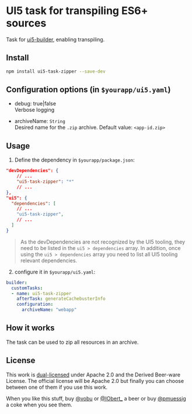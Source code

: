 # UI5 task for transpiling ES6+ sources

Task for [ui5-builder](https://github.com/SAP/ui5-builder), enabling transpiling.

## Install

```bash
npm install ui5-task-zipper --save-dev
```

## Configuration options (in `$yourapp/ui5.yaml`)

- debug: true|false  
Verbose logging

- archiveName: `String`  
Desired name for the `.zip` archive. 
Default value: `<app-id.zip>`

## Usage

1. Define the dependency in `$yourapp/package.json`:

```json
"devDependencies": {
    // ...
    "ui5-task-zipper": "*"
    // ...
},
"ui5": {
  "dependencies": [
    // ...
    "ui5-task-zipper",
    // ...
  ]
}
```

> As the devDependencies are not recognized by the UI5 tooling, they need to be listed in the `ui5 > dependencies` array. In addition, once using the `ui5 > dependencies` array you need to list all UI5 tooling relevant dependencies.

2. configure it in `$yourapp/ui5.yaml`:

```yaml
builder:
  customTasks:
  - name: ui5-task-zipper
    afterTask: generateCachebusterInfo
    configuration:
      archiveName: "webapp"
```

## How it works

The task can be used to zip all resources in an archive.

## License

This work is [dual-licensed](../../LICENSE) under Apache 2.0 and the Derived Beer-ware License. The official license will be Apache 2.0 but finally you can choose between one of them if you use this work.

When you like this stuff, buy [@vobu](https://twitter.com/vobu) or [@IObert_](https://twitter.com/IObert_) a beer or buy [@pmuessig](https://twitter.com/pmuessig) a coke when you see them.
